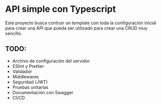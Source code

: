 # API simple con Typescript

Este proyecto busca contruir un template con toda la configuración inicial para crear una API que pueda ser utilizado para crear una CRUD muy sencillo.

## TODO:

- Archivo de configuración del servidor
- ESlint y Prettier
- Validador
- Middlewares
- Seguridad (JWT)
- Pruebas unitarias
- Documentación con Swagger
- CI/CD
